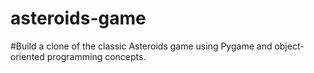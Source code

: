 # asteroids-game
#Build a clone of the classic Asteroids game using Pygame and object-oriented programming concepts.
